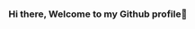 ### Hi there, Welcome to my Github profile👋

<!--
**VidaFreitas/VidaFreitas** is a ✨ _special_ ✨ repository because its `README.md` (this file) appears on your GitHub profile.

- 📫 How to reach me: 
<div>
  <a href="https://www.linkedin.com/in/vida-freitas-902a491aa/" target="_blank"><img loading="lazy" src="https://img.shields.io/badge/-LinkedIn-%230077B5?style=for-the-badge&logo=linkedin&logoColor=white" target="_blank"></a>
  <a href = "mailto:vidavalessa65"gmail.com"><img loading="lazy" src="https://img.shields.io/badge/Gmail-D14836?style=for-the-badge&logo=gmail&logoColor=white" target="_blank"></a>
</div>

- 💬 Talking about Me:
  🖥️ I have a background in Finance, Product, CS and I'm currently training as a data analyst.

- 🔨 Technologies
<img loading="lazy" src="<link rel="stylesheet" href="https://cdn.jsdelivr.net/gh/devicons/devicon@v2.15.1/devicon.min.css">
<img loading="lazy" src="<link rel="stylesheet" href="https://cdn.jsdelivr.net/gh/devicons/devicon@v2.15.1/devicon.min.css">
<img loading="lazy" src="<link rel="stylesheet" href="https://cdn.jsdelivr.net/gh/devicons/devicon@v2.15.1/devicon.min.css">
<img loading="lazy" src="<link rel="stylesheet" href="https://cdn.jsdelivr.net/gh/devicons/devicon@v2.15.1/devicon.min.css">
             
- 📊 For more information:
<div>
  <a href="https://github.com/VidaFreitas">
  <img loading="lazy" height="180em" src="https://github-readme-stats.vercel.app/api/top-langs/?username=seu-usuário-aqui&layout=compact&langs_count=7&theme=dracula"/>
  <img loading="lazy" height="180em" src="https://github-readme-stats.vercel.app/api?username=seu-usuário-aqui&show_icons=true&theme=dracula&include_all_commits=true&count_private=true"/>
</div>
